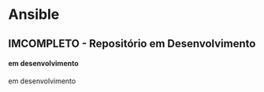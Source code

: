  Ansible
=======================

## IMCOMPLETO - Repositório em Desenvolvimento

#### em desenvolvimento

  em desenvolvimento
